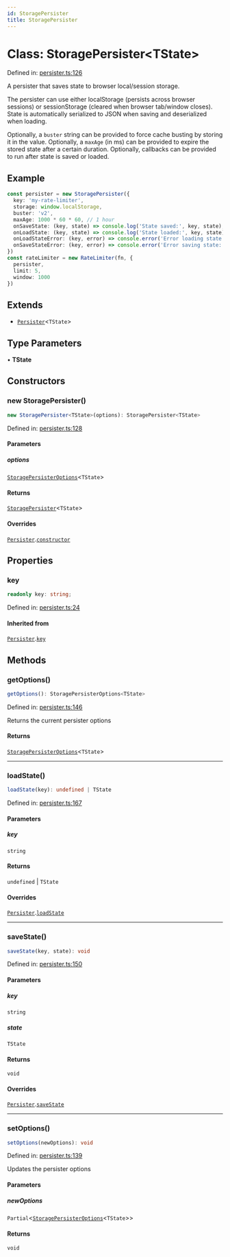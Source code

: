 ```yaml
---
id: StoragePersister
title: StoragePersister
---
```


<!-- DO NOT EDIT: this page is autogenerated from the type comments -->

# Class: StoragePersister\<TState\>

Defined in: [persister.ts:126](https://github.com/TanStack/pacer/blob/main/packages/pacer/src/persister.ts#L126)

A persister that saves state to browser local/session storage.

The persister can use either localStorage (persists across browser sessions) or
sessionStorage (cleared when browser tab/window closes). State is automatically
serialized to JSON when saving and deserialized when loading.

Optionally, a `buster` string can be provided to force cache busting by storing it in the value.
Optionally, a `maxAge` (in ms) can be provided to expire the stored state after a certain duration.
Optionally, callbacks can be provided to run after state is saved or loaded.

## Example

```ts
const persister = new StoragePersister({
  key: 'my-rate-limiter',
  storage: window.localStorage,
  buster: 'v2',
  maxAge: 1000 * 60 * 60, // 1 hour
  onSaveState: (key, state) => console.log('State saved:', key, state),
  onLoadState: (key, state) => console.log('State loaded:', key, state),
  onLoadStateError: (key, error) => console.error('Error loading state:', key, error),
  onSaveStateError: (key, error) => console.error('Error saving state:', key, error)
})
const rateLimiter = new RateLimiter(fn, {
  persister,
  limit: 5,
  window: 1000
})
```

## Extends

- [`Persister`](../persister.md)\<`TState`\>

## Type Parameters

• **TState**

## Constructors

### new StoragePersister()

```ts
new StoragePersister<TState>(options): StoragePersister<TState>
```

Defined in: [persister.ts:128](https://github.com/TanStack/pacer/blob/main/packages/pacer/src/persister.ts#L128)

#### Parameters

##### options

[`StoragePersisterOptions`](../../interfaces/storagepersisteroptions.md)\<`TState`\>

#### Returns

[`StoragePersister`](../storagepersister.md)\<`TState`\>

#### Overrides

[`Persister`](../persister.md).[`constructor`](../Persister.md#constructors)

## Properties

### key

```ts
readonly key: string;
```

Defined in: [persister.ts:24](https://github.com/TanStack/pacer/blob/main/packages/pacer/src/persister.ts#L24)

#### Inherited from

[`Persister`](../persister.md).[`key`](../Persister.md#key-1)

## Methods

### getOptions()

```ts
getOptions(): StoragePersisterOptions<TState>
```

Defined in: [persister.ts:146](https://github.com/TanStack/pacer/blob/main/packages/pacer/src/persister.ts#L146)

Returns the current persister options

#### Returns

[`StoragePersisterOptions`](../../interfaces/storagepersisteroptions.md)\<`TState`\>

***

### loadState()

```ts
loadState(key): undefined | TState
```

Defined in: [persister.ts:167](https://github.com/TanStack/pacer/blob/main/packages/pacer/src/persister.ts#L167)

#### Parameters

##### key

`string`

#### Returns

`undefined` \| `TState`

#### Overrides

[`Persister`](../persister.md).[`loadState`](../Persister.md#loadstate)

***

### saveState()

```ts
saveState(key, state): void
```

Defined in: [persister.ts:150](https://github.com/TanStack/pacer/blob/main/packages/pacer/src/persister.ts#L150)

#### Parameters

##### key

`string`

##### state

`TState`

#### Returns

`void`

#### Overrides

[`Persister`](../persister.md).[`saveState`](../Persister.md#savestate)

***

### setOptions()

```ts
setOptions(newOptions): void
```

Defined in: [persister.ts:139](https://github.com/TanStack/pacer/blob/main/packages/pacer/src/persister.ts#L139)

Updates the persister options

#### Parameters

##### newOptions

`Partial`\<[`StoragePersisterOptions`](../../interfaces/storagepersisteroptions.md)\<`TState`\>\>

#### Returns

`void`

